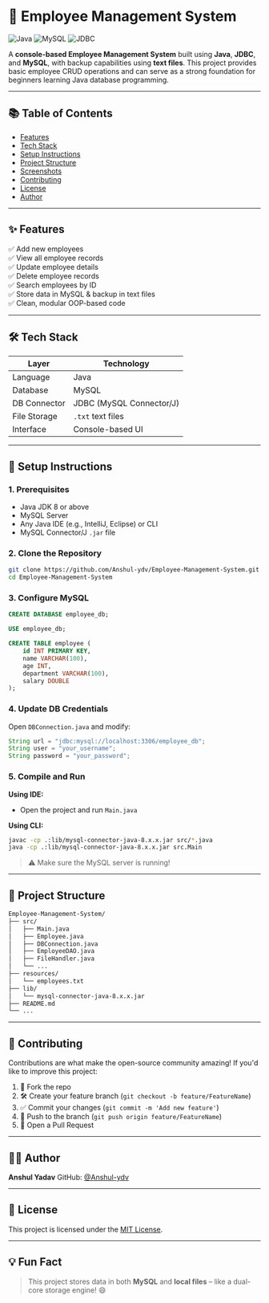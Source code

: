 
# 🚀 Employee Management System

![Java](https://img.shields.io/badge/Java-%231572B6.svg?style=for-the-badge&logo=java&logoColor=white)
![MySQL](https://img.shields.io/badge/MySQL-%2300f.svg?style=for-the-badge&logo=mysql&logoColor=white)
![JDBC](https://img.shields.io/badge/JDBC-Connector-blue?style=for-the-badge)

A **console-based Employee Management System** built using **Java**, **JDBC**, and **MySQL**, with backup capabilities using **text files**. This project provides basic employee CRUD operations and can serve as a strong foundation for beginners learning Java database programming.

---

## 📚 Table of Contents

- [Features](#-features)
- [Tech Stack](#-tech-stack)
- [Setup Instructions](#-setup-instructions)
- [Project Structure](#-project-structure)
- [Screenshots](#-screenshots)
- [Contributing](#-contributing)
- [License](#-license)
- [Author](#-author)

---

## ✨ Features

✅ Add new employees  
✅ View all employee records  
✅ Update employee details  
✅ Delete employee records  
✅ Search employees by ID  
✅ Store data in MySQL & backup in text files  
✅ Clean, modular OOP-based code  

---

## 🛠 Tech Stack

| Layer           | Technology                  |
|-----------------|-----------------------------|
| Language        | Java                        |
| Database        | MySQL                       |
| DB Connector    | JDBC (MySQL Connector/J)    |
| File Storage    | `.txt` text files           |
| Interface       | Console-based UI            |

---

## 🔧 Setup Instructions

### 1. Prerequisites

- Java JDK 8 or above
- MySQL Server
- Any Java IDE (e.g., IntelliJ, Eclipse) or CLI
- MySQL Connector/J `.jar` file

### 2. Clone the Repository

```bash
git clone https://github.com/Anshul-ydv/Employee-Management-System.git
cd Employee-Management-System
````

### 3. Configure MySQL

```sql
CREATE DATABASE employee_db;

USE employee_db;

CREATE TABLE employee (
    id INT PRIMARY KEY,
    name VARCHAR(100),
    age INT,
    department VARCHAR(100),
    salary DOUBLE
);
```

### 4. Update DB Credentials

Open `DBConnection.java` and modify:

```java
String url = "jdbc:mysql://localhost:3306/employee_db";
String user = "your_username";
String password = "your_password";
```

### 5. Compile and Run

**Using IDE:**

* Open the project and run `Main.java`

**Using CLI:**

```bash
javac -cp .:lib/mysql-connector-java-8.x.x.jar src/*.java
java -cp .:lib/mysql-connector-java-8.x.x.jar src.Main
```

> ⚠️ Make sure the MySQL server is running!

---

## 📁 Project Structure

```bash
Employee-Management-System/
├── src/
│   ├── Main.java
│   ├── Employee.java
│   ├── DBConnection.java
│   ├── EmployeeDAO.java
│   ├── FileHandler.java
│   └── ...
├── resources/
│   └── employees.txt
├── lib/
│   └── mysql-connector-java-8.x.x.jar
├── README.md
└── ...
```

---


## 🤝 Contributing

Contributions are what make the open-source community amazing!
If you'd like to improve this project:

1. 🍴 Fork the repo
2. 🛠 Create your feature branch (`git checkout -b feature/FeatureName`)
3. ✅ Commit your changes (`git commit -m 'Add new feature'`)
4. 🚀 Push to the branch (`git push origin feature/FeatureName`)
5. 📝 Open a Pull Request

---

## 🧑‍💻 Author

**Anshul Yadav**
GitHub: [@Anshul-ydv](https://github.com/Anshul-ydv)

---

## 📄 License

This project is licensed under the [MIT License](LICENSE).

---

## 💡 Fun Fact

> This project stores data in both **MySQL** and **local files** – like a dual-core storage engine! 😄
